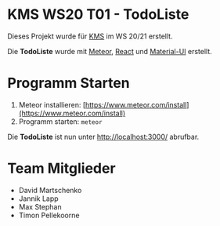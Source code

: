 # KMS WS20 T01 - TodoListe

Dieses Projekt wurde für [KMS](https://www.thm.de/organizer/modulhandbuecher/fb-06-mni/modulhandbuch-inf-bs-2010.html?view=subject_item&id=2188) im WS 20/21 erstellt.

Die **TodoListe** wurde mit [Meteor](https://www.meteor.com/), [React](https://reactjs.org/) und [Material-UI](https://material-ui.com/) erstellt.

# Programm Starten

1. Meteor installieren: [https://www.meteor.com/install](https://www.meteor.com/install)
2. Programm starten: `meteor`

Die **TodoListe** ist nun unter [http://localhost:3000/](http://localhost:3000/) abrufbar.

# Team Mitglieder

- David Martschenko
- Jannik Lapp
- Max Stephan
- Timon Pellekoorne
